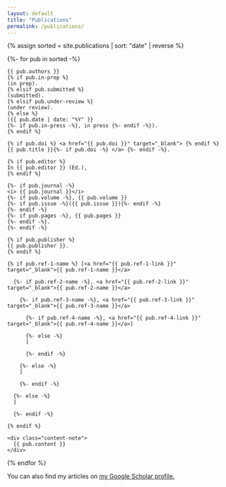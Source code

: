 ```yaml
---
layout: default
title: "Publications"
permalink: /publications/
---
```


{% assign sorted = site.publications | sort: "date" | reverse %}

{%- for pub in sorted -%}

  <div class="content-block">

    {{ pub.authors }}
    {% if pub.in-prep %}
    (in prep).
    {% elsif pub.submitted %}
    (submitted).
    {% elsif pub.under-review %}
    (under review).
    {% else %}
    ({{ pub.date | date: "%Y" }}
    {%- if pub.in-press -%}, in press {%- endif -%}).
    {% endif %}

    {% if pub.doi %} <a href="{{ pub.doi }}" target="_blank"> {% endif %} {{ pub.title }}{%- if pub.doi -%} </a> {%- endif -%}.

    {% if pub.editor %}
    In {{ pub.editor }} (Ed.),
    {% endif %}

    {%- if pub.journal -%}
    <i> {{ pub.journal }}</i>
    {%- if pub.volume -%}, {{ pub.volume }}
    {%- if pub.issue -%}({{ pub.issue }}){%- endif -%}
    {%- endif -%}
    {%- if pub.pages -%}, {{ pub.pages }}
    {%- endif -%}.
    {%- endif -%}

    {% if pub.publisher %}
    {{ pub.publisher }}.
    {% endif %}

    {% if pub.ref-1-name %} [<a href="{{ pub.ref-1-link }}" target="_blank">{{ pub.ref-1-name }}</a>

      {%- if pub.ref-2-name -%}, <a href="{{ pub.ref-2-link }}" target="_blank">{{ pub.ref-2-name }}</a>

        {%- if pub.ref-3-name -%}, <a href="{{ pub.ref-3-link }}" target="_blank">{{ pub.ref-3-name }}</a>

          {%- if pub.ref-4-name -%}, <a href="{{ pub.ref-4-link }}" target="_blank">{{ pub.ref-4-name }}</a>]

          {%- else -%}
          ]

          {%- endif -%}

        {%- else -%}
        ]

        {%- endif -%}
        
      {%- else -%}
      ]

      {%- endif -%}

    {% endif %}

    <div class="content-note">
      {{ pub.content }}
    </div>

  </div>

{% endfor %}

You can also find my articles on <u><a href="{{author.googlescholar}}">my Google Scholar profile</a>.</u>